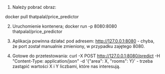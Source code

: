 1. Należy pobrać obraz:

docker pull thatpalal/price_predictor

2. Uruchomienie kontenera;
docker run -p 8080:8080 thatpalal/price_predictor

3. Aplikacja powinna działać pod adresem:
http://127.0.0.1:8080 - chyba, że port został manualnie zmieniony, w przypadku zajętego 8080.

4. Gotowe do przetestowania:
curl -X POST http://127.0.0.1:8080/predict -H "Content-Type: application/json" -d '{"area": X, "rooms": Y}' - trzeba zastąpić wartości X i Y liczbami, które nas interesują.





